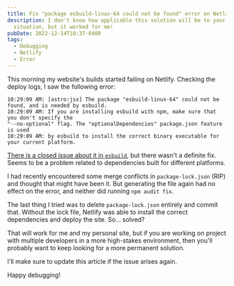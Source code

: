 ```yaml
---
title: Fix "package esbuild-linux-64 could not be found" error on Netlify
description: I don't know how applicable this solution will be to your
  situation, but it worked for me!
pubDate: 2022-12-14T10:37-0400
tags:
  - Debugging
  - Netlify
  - Error
---
```

This morning my website's builds started failing on Netlify. Checking the deploy logs, I saw the following error:

```
10:29:09 AM: [astro:jsx] The package "esbuild-linux-64" could not be found, and is needed by esbuild.
10:29:09 AM: If you are installing esbuild with npm, make sure that you don't specify the
"--no-optional" flag. The "optionalDependencies" package.json feature is used
10:29:09 AM: by esbuild to install the correct binary executable for your current platform.
```

[There is a closed issue about it in `esbuild`](https://github.com/evanw/esbuild/issues/1819), but there wasn't a definite fix. Seems to be a problem related to dependencies built for different platforms.

I had recently encountered some merge conflicts in `package-lock.json` (RIP) and thought that might have been it. But generating the file again had no effect on the error, and neither did running `npm audit fix`.

The last thing I tried was to delete `package-lock.json` entirely and commit that. Without the lock file, Netlify was able to install the correct dependencies and deploy the site. So... solved?

That will work for me and my personal site, but if you are working on project with multiple developers in a more high-stakes environment, then you'll probably want to keep looking for a more permanent solution.

I'll make sure to update this article if the issue arises again.

Happy debugging!
